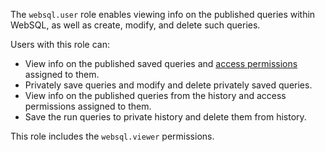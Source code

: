 The `websql.user` role enables viewing info on the published queries within WebSQL, as well as create, modify, and delete such queries.

Users with this role can:
* View info on the published saved queries and [access permissions](../../iam/concepts/access-control/index.md) assigned to them.
* Privately save queries and modify and delete privately saved queries.
* View info on the published queries from the history and access permissions assigned to them.
* Save the run queries to private history and delete them from history.

This role includes the `websql.viewer` permissions.